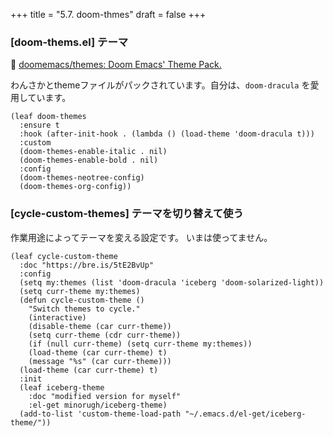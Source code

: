 +++
title = "5.7. doom-thmes"
draft = false
+++
### [doom-thems.el] テーマ
🔗 [doomemacs/themes: Doom Emacs' Theme Pack.](https://github.com/doomemacs/themes) 

わんさかとthemeファイルがパックされています。自分は、`doom-dracula` を愛用しています。

```emacs-lisp
(leaf doom-themes
  :ensure t
  :hook (after-init-hook . (lambda () (load-theme 'doom-dracula t)))
  :custom
  (doom-themes-enable-italic . nil)
  (doom-themes-enable-bold . nil)
  :config
  (doom-themes-neotree-config)
  (doom-themes-org-config))
```

### [cycle-custom-themes] テーマを切り替えて使う
作業用途によってテーマを変える設定です。
いまは使ってません。

```elisp
(leaf cycle-custom-theme
  :doc "https://bre.is/5tE2BvUp"
  :config
  (setq my:themes (list 'doom-dracula 'iceberg 'doom-solarized-light))
  (setq curr-theme my:themes)
  (defun cycle-custom-theme ()
    "Switch themes to cycle."
 	(interactive)
 	(disable-theme (car curr-theme))
    (setq curr-theme (cdr curr-theme))
    (if (null curr-theme) (setq curr-theme my:themes))
 	(load-theme (car curr-theme) t)
 	(message "%s" (car curr-theme)))
  (load-theme (car curr-theme) t)
  :init
  (leaf iceberg-theme
 	:doc "modified version for myself"
 	:el-get minorugh/iceberg-theme)
  (add-to-list 'custom-theme-load-path "~/.emacs.d/el-get/iceberg-theme/"))
```
